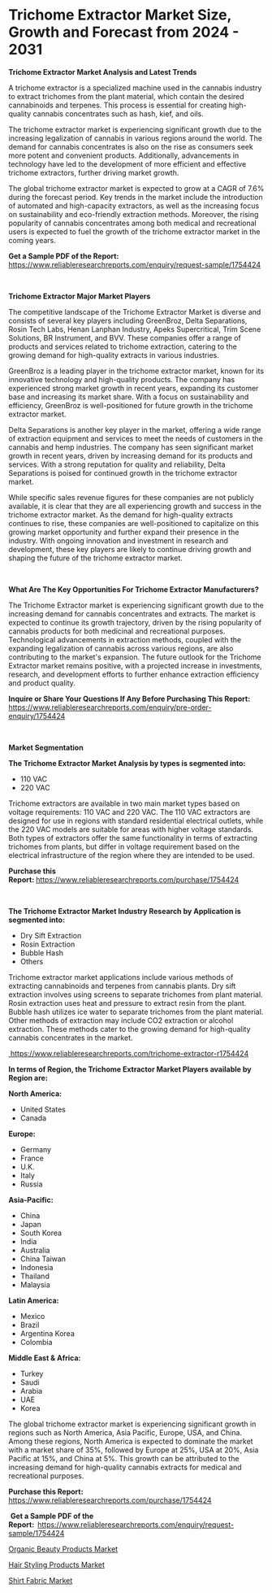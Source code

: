 <p><h1>Trichome Extractor Market Size, Growth and Forecast from 2024 - 2031</h1></p><p><strong>Trichome Extractor Market Analysis and Latest Trends</strong></p>
<p><p>A trichome extractor is a specialized machine used in the cannabis industry to extract trichomes from the plant material, which contain the desired cannabinoids and terpenes. This process is essential for creating high-quality cannabis concentrates such as hash, kief, and oils.</p><p>The trichome extractor market is experiencing significant growth due to the increasing legalization of cannabis in various regions around the world. The demand for cannabis concentrates is also on the rise as consumers seek more potent and convenient products. Additionally, advancements in technology have led to the development of more efficient and effective trichome extractors, further driving market growth.</p><p>The global trichome extractor market is expected to grow at a CAGR of 7.6% during the forecast period. Key trends in the market include the introduction of automated and high-capacity extractors, as well as the increasing focus on sustainability and eco-friendly extraction methods. Moreover, the rising popularity of cannabis concentrates among both medical and recreational users is expected to fuel the growth of the trichome extractor market in the coming years.</p></p>
<p><strong>Get a Sample PDF of the Report:&nbsp;</strong> <a href="https://www.reliableresearchreports.com/enquiry/request-sample/1754424">https://www.reliableresearchreports.com/enquiry/request-sample/1754424</a></p>
<p>&nbsp;</p>
<p><strong>Trichome Extractor Major Market Players</strong></p>
<p><p>The competitive landscape of the Trichome Extractor Market is diverse and consists of several key players including GreenBroz, Delta Separations, Rosin Tech Labs, Henan Lanphan Industry, Apeks Supercritical, Trim Scene Solutions, BR Instrument, and BVV. These companies offer a range of products and services related to trichome extraction, catering to the growing demand for high-quality extracts in various industries.</p><p>GreenBroz is a leading player in the trichome extractor market, known for its innovative technology and high-quality products. The company has experienced strong market growth in recent years, expanding its customer base and increasing its market share. With a focus on sustainability and efficiency, GreenBroz is well-positioned for future growth in the trichome extractor market.</p><p>Delta Separations is another key player in the market, offering a wide range of extraction equipment and services to meet the needs of customers in the cannabis and hemp industries. The company has seen significant market growth in recent years, driven by increasing demand for its products and services. With a strong reputation for quality and reliability, Delta Separations is poised for continued growth in the trichome extractor market.</p><p>While specific sales revenue figures for these companies are not publicly available, it is clear that they are all experiencing growth and success in the trichome extractor market. As the demand for high-quality extracts continues to rise, these companies are well-positioned to capitalize on this growing market opportunity and further expand their presence in the industry. With ongoing innovation and investment in research and development, these key players are likely to continue driving growth and shaping the future of the trichome extractor market.</p></p>
<p>&nbsp;</p>
<p><strong>What Are The Key Opportunities For Trichome Extractor Manufacturers?</strong></p>
<p><p>The Trichome Extractor market is experiencing significant growth due to the increasing demand for cannabis concentrates and extracts. The market is expected to continue its growth trajectory, driven by the rising popularity of cannabis products for both medicinal and recreational purposes. Technological advancements in extraction methods, coupled with the expanding legalization of cannabis across various regions, are also contributing to the market's expansion. The future outlook for the Trichome Extractor market remains positive, with a projected increase in investments, research, and development efforts to further enhance extraction efficiency and product quality.</p></p>
<p><strong>Inquire or Share Your Questions If Any Before Purchasing This Report:</strong> <a href="https://www.reliableresearchreports.com/enquiry/pre-order-enquiry/1754424">https://www.reliableresearchreports.com/enquiry/pre-order-enquiry/1754424</a></p>
<p>&nbsp;</p>
<p><strong>Market Segmentation</strong></p>
<p><strong>The Trichome Extractor Market Analysis by types is segmented into:</strong></p>
<p><ul><li>110 VAC</li><li>220 VAC</li></ul></p>
<p><p>Trichome extractors are available in two main market types based on voltage requirements: 110 VAC and 220 VAC. The 110 VAC extractors are designed for use in regions with standard residential electrical outlets, while the 220 VAC models are suitable for areas with higher voltage standards. Both types of extractors offer the same functionality in terms of extracting trichomes from plants, but differ in voltage requirement based on the electrical infrastructure of the region where they are intended to be used.</p></p>
<p><strong>Purchase this Report:&nbsp;</strong><a href="https://www.reliableresearchreports.com/purchase/1754424">https://www.reliableresearchreports.com/purchase/1754424</a></p>
<p>&nbsp;</p>
<p><strong>The Trichome Extractor Market Industry Research by Application is segmented into:</strong></p>
<p><ul><li>Dry Sift Extraction</li><li>Rosin Extraction</li><li>Bubble Hash</li><li>Others</li></ul></p>
<p><p>Trichome extractor market applications include various methods of extracting cannabinoids and terpenes from cannabis plants. Dry sift extraction involves using screens to separate trichomes from plant material. Rosin extraction uses heat and pressure to extract resin from the plant. Bubble hash utilizes ice water to separate trichomes from the plant material. Other methods of extraction may include CO2 extraction or alcohol extraction. These methods cater to the growing demand for high-quality cannabis concentrates in the market.</p></p>
<p><a href="https://www.reliableresearchreports.com/trichome-extractor-r1754424">&nbsp;https://www.reliableresearchreports.com/trichome-extractor-r1754424</a></p>
<p><strong>In terms of Region, the Trichome Extractor Market Players available by Region are:</strong></p>
<p>
    <p> <strong> North America: </strong>
        <ul>
            <li>United States</li>
            <li>Canada</li>
        </ul>
        </p> 
    <p> <strong> Europe: </strong>
        <ul>
            <li>Germany</li>
            <li>France</li>
            <li>U.K.</li>
            <li>Italy</li>
            <li>Russia</li>
        </ul>
        </p> 
    <p> <strong> Asia-Pacific: </strong>
        <ul>
            <li>China</li>
            <li>Japan</li>
            <li>South Korea</li>
            <li>India</li>
            <li>Australia</li>
            <li>China Taiwan</li>
            <li>Indonesia</li>
            <li>Thailand</li>
            <li>Malaysia</li>
        </ul>
        </p> 
    <p> <strong> Latin America: </strong>
        <ul>
            <li>Mexico</li>
            <li>Brazil</li>
            <li>Argentina Korea</li>
            <li>Colombia</li>
        </ul>
        </p> 
    <p> <strong> Middle East & Africa: </strong>
        <ul>
            <li>Turkey</li>
            <li>Saudi</li>
            <li>Arabia</li>
            <li>UAE</li>
            <li>Korea</li>
        </ul>
    </p>
    </p>
<p><p>The global trichome extractor market is experiencing significant growth in regions such as North America, Asia Pacific, Europe, USA, and China. Among these regions, North America is expected to dominate the market with a market share of 35%, followed by Europe at 25%, USA at 20%, Asia Pacific at 15%, and China at 5%. This growth can be attributed to the increasing demand for high-quality cannabis extracts for medical and recreational purposes.</p></p>
<p><strong>Purchase this Report: </strong><a href="https://www.reliableresearchreports.com/purchase/1754424">https://www.reliableresearchreports.com/purchase/1754424</a></p>
<p>&nbsp;<strong>Get a Sample PDF of the Report:&nbsp;&nbsp;</strong><a href="https://www.reliableresearchreports.com/enquiry/request-sample/1754424">https://www.reliableresearchreports.com/enquiry/request-sample/1754424</a></p>
<p><strong></strong></p>
<p><p><a href="https://www.linkedin.com/pulse/organic-beauty-products-market-size-cagr-trends-2024-2030-4fqoc?trackingId=eq5uDKfQxvm%2Bk%2FrLqSz8aQ%3D%3D">Organic Beauty Products Market</a></p><p><a href="https://www.linkedin.com/pulse/hair-styling-products-market-size-trends-complete-industry-anq9f?trackingId=gE6755UqJ3gLv8mVEaEOtg%3D%3D">Hair Styling Products Market</a></p><p><a href="https://www.linkedin.com/pulse/shirt-fabric-market-trends-forecast-competitive-analysis-2031-ki1xf?trackingId=GJ%2B09wZoQSgbMJKeOShhUA%3D%3D">Shirt Fabric Market</a></p></p>
